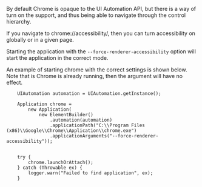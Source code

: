 By default Chrome is opaque to the UI Automation API, but there is a way of turn on the support, and thus being able to navigate through the control hierarchy.

If you navigate to chrome://accessibility/, then you can turn accessibility on globally or in a given page.

Starting the application with the `--force-renderer-accessibility` option will start the application in the correct mode.

An example of starting chrome with the correct settings is shown below. Note that is Chrome is already running, then the argument will have no effect. 

```
    UIAutomation automation = UIAutomation.getInstance();

    Application chrome =
        new Application(
            new ElementBuilder()
                .automation(automation)
                .applicationPath("C:\\Program Files (x86)\\Google\\Chrome\\Application\\chrome.exe")
                .applicationArguments("--force-renderer-accessibility"));


    try {
        chrome.launchOrAttach();
    } catch (Throwable ex) {
        logger.warn("Failed to find application", ex);
    }
```
